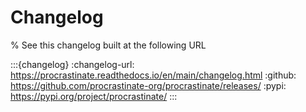 # Changelog

% See this changelog built at the following URL

:::{changelog}
:changelog-url: https://procrastinate.readthedocs.io/en/main/changelog.html
:github: https://github.com/procrastinate-org/procrastinate/releases/
:pypi: https://pypi.org/project/procrastinate/
:::

